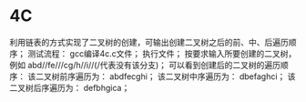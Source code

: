 # 4C
利用链表的方式实现了二叉树的创建，可输出创建二叉树之后的前、中、后遍历顺序；
测试流程：
gcc编译4c.c文件；
执行文件；
按要求输入所要创建的二叉树，例如 abd//fe///cg/h//i//(/代表没有该分支)；
可以看到创建后的二叉树的遍历顺序：
该二叉树前序遍历为：
abdfecghi；
该二叉树中序遍历为：
dbefaghci；
该二叉树后序遍历为：
defbhgica；
